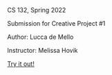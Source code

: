 CS 132, Spring 2022

Submission for Creative Project #1

Author: Lucca de Mello

Instructor: Melissa Hovik

[Try it out!](lucca-mito.github.io/Gravity)